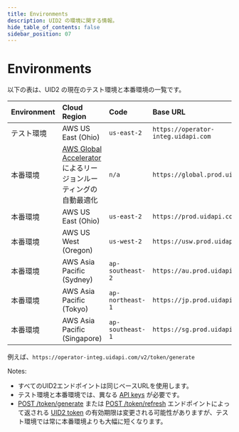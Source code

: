```yaml
---
title: Environments
description: UID2 の環境に関する情報。
hide_table_of_contents: false
sidebar_position: 07
---
```


# Environments

以下の表は、UID2 の現在のテスト環境と本番環境の一覧です。

| Environment | Cloud Region                 | Code             | Base URL                            |
| :---------- | :--------------------------- | :--------------- | :---------------------------------- |
| テスト環境   | AWS US East (Ohio)           | `us-east-2`      | `https://operator-integ.uidapi.com` |
| 本番環境    | <a href='https://aws.amazon.com/global-accelerator/'>AWS Global Accelerator</a> によるリージョンルーティングの自動最適化 | `n/a` | `https://global.prod.uidapi.com` |
| 本番環境    | AWS US East (Ohio)           | `us-east-2`      | `https://prod.uidapi.com`           |
| 本番環境    | AWS US West (Oregon)         | `us-west-2`      | `https://usw.prod.uidapi.com`       |
| 本番環境    | AWS Asia Pacific (Sydney)    | `ap-southeast-2` | `https://au.prod.uidapi.com`        |
| 本番環境    | AWS Asia Pacific (Tokyo)     | `ap-northeast-1` | `https://jp.prod.uidapi.com`        |
| 本番環境    | AWS Asia Pacific (Singapore) | `ap-southeast-1` | `https://sg.prod.uidapi.com`        |

例えば、`https://operator-integ.uidapi.com/v2/token/generate`

Notes:

- すべてのUID2エンドポイントは同じベースURLを使用します。
- テスト環境と本番環境では、異なる [API keys](../ref-info/glossary-uid.md#gl-api-key) が必要です。
- [POST /token/generate](../endpoints/post-token-generate.md) または [POST /token/refresh](../endpoints/post-token-refresh.md) エンドポイントによって返される [UID2 token](../ref-info/glossary-uid.md#gl-uid2-token) の有効期限は変更される可能性がありますが、テスト環境では常に本番環境よりも大幅に短くなります。